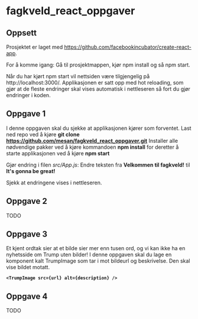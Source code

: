 # fagkveld_react_oppgaver

## Oppsett

Prosjektet er laget med https://github.com/facebookincubator/create-react-app.

For å komme igang: 
Gå til prosjektmappen, kjør npm install og så npm start.

Når du har kjørt npm start vil nettsiden være tilgjengelig på http://localhost:3000/. Applikasjonen er satt opp med hot reloading, som gjør at de fleste endringer skal vises automatisk i nettleseren så fort du gjør endringer i koden.

## Oppgave 1
I denne oppgaven skal du sjekke at applikasjonen kjører som forventet.
Last ned repo ved å kjøre **git clone https://github.com/mesan/fagkveld_react_oppgaver.git**
Installer alle nødvendige pakker ved å kjøre kommandoen **npm install** for deretter å starte applikasjonen ved å kjøre **npm start**

Gjør endring i filen *src/App.js*:
Endre teksten fra **Velkommen til fagkveld!** til **It's gonna be great!**

Sjekk at endringene vises i nettleseren.

## Oppgave 2
TODO

## Oppgave 3
Et kjent ordtak sier at et bilde sier mer enn tusen ord, og vi kan ikke ha en nyhetsside om Trump uten bilder! I denne oppgaven skal du lage en komponent kalt TrumpImage som tar i mot bildeurl og beskrivelse. Den skal vise bildet motatt.

**`<TrumpImage src={url} alt={description} />`**

## Oppgave 4
TODO
